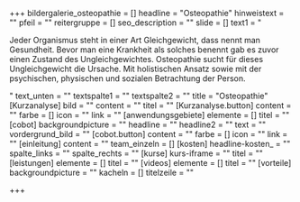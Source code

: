 +++
bildergalerie_osteopathie = []
headline = "Osteopathie"
hinweistext = ""
pfeil = ""
reitergruppe = []
seo_description = ""
slide = []
text1 = "<p>Jeder Organismus steht in einer Art Gleichgewicht, dass nennt man Gesundheit. Bevor man eine Krankheit als solches benennt gab es zuvor einen Zustand des Ungleichgewichtes. Osteopathie sucht für dieses Ungleichgewicht die Ursache. Mit holistischen Ansatz sowie mit der psychischen, physischen und sozialen Betrachtung der Person.</p>"
text_unten = ""
textspalte1 = ""
textspalte2 = ""
title = "Osteopathie"
[Kurzanalyse]
bild = ""
content = ""
titel = ""
[Kurzanalyse.button]
content = ""
farbe = []
icon = ""
link = ""
[anwendungsgebiete]
elemente = []
titel = ""
[cobot]
backgroundpicture = ""
headline = ""
headline2 = ""
text = ""
vordergrund_bild = ""
[cobot.button]
content = ""
farbe = []
icon = ""
link = ""
[einleitung]
content = ""
team_einzeln = []
[kosten]
headline-kosten_ = ""
spalte_links = ""
spalte_rechts = ""
[kurse]
kurs-iframe = ""
titel = ""
[leistungen]
elemente = []
titel = ""
[videos]
elemente = []
titel = ""
[vorteile]
backgroundpicture = ""
kacheln = []
titelzeile = ""

+++
